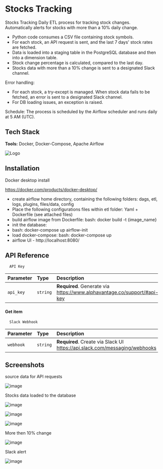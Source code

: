 
# Stocks Tracking

Stocks Tracking
Daily ETL process for tracking stock changes. Automatically alerts for stocks with more than a 10% daily change.

* Python code consumes a CSV file containing stock symbols.
* For each stock, an API request is sent, and the last 7 days' stock rates are fetched.
* Data is loaded into a staging table in the PostgreSQL database and then into a dimension table.
* Stock change percentage is calculated, compared to the last day.
* Stocks data with more than a 10% change is sent to a designated Slack channel.

Error handling:

* For each stock, a try-except is managed. When stock data fails to be fetched, an error is sent to a designated Slack channel.
* For DB loading issues, an exception is raised.

Schedule:
The process is scheduled by the Airflow scheduler and runs daily at 5 AM (UTC). 
## Tech Stack

**Tools:** Docker, Docker-Compose, Apache Airflow


![Logo](https://g.foolcdn.com/editorial/images/761015/stock-market-data-with-uptrend-vector.jpg)


## Installation

Docker desktop install

https://docker.com/products/docker-desktop/

* create airflow home directory, containing the following folders:
dags, etl, logs, plugins, files/data, config
* Place the following configurations files within etl folder:
Yaml + Dockerfile (see attached files)
* build airflow image from Dockerfile:
  bash: docker build -t {image_name} 
* init the database:
* bash: docker-compose up airflow-init
* load docker-compose:
  bash: docker-compose up
* airflow UI - http://localhost:8080/


    
## API Reference

```http
  API Key
```

| Parameter | Type     | Description                |
| :-------- | :------- | :------------------------- |
| `api_key` | `string` | **Required**. Generate via https://www.alphavantage.co/support/#api-key |

#### Get item

```http
  Slack Webhook
```

| Parameter | Type     | Description                       |
| :-------- | :------- | :-------------------------------- |
| `webhook`      | `string` | **Required**. Create via Slack UI https://api.slack.com/messaging/webhooks |






## Screenshots

source data for API requests

![image](https://github.com/Liorba1982/Stock-ETL/assets/88455916/c4bf484b-e455-41fa-9464-ee102e4eac30)

Stocks data loaded to the database

![image](https://github.com/Liorba1982/Stock-ETL/assets/88455916/3ee86618-8cf7-4e14-b8e5-4935fd231646)

![image](https://github.com/Liorba1982/Stock-ETL/assets/88455916/46d63fb1-1b2b-4d0e-94a3-c2c0aa168343)

![image](https://github.com/Liorba1982/Stock-ETL/assets/88455916/41c3dc81-b0d0-4b8e-ac6e-e80ee636820a)

More then 10% change

![image](https://github.com/Liorba1982/Stock-ETL/assets/88455916/0e6bb2af-2582-4303-a7cc-75dc0dd3d969)

Slack alert

![image](https://github.com/Liorba1982/Stock-ETL/assets/88455916/4625b33d-0154-48cf-aef4-0ea06e0faa5c)





